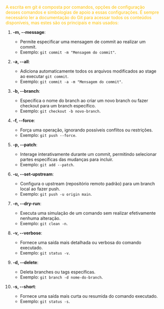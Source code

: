 <span style="color:#ffc000">A escrita em git é composta por comandos, opções de configuração desses comandos e simbologias de apoio a essas configurações. É sempre necessário ler a documentação do Git para acessar todos os conteúdos disponíveis, mas estes são os principais e mais usados:</span>

1. **-m, --message**:
    
    - Permite especificar uma mensagem de commit ao realizar um commit.
    - Exemplo: `git commit -m "Mensagem do commit"`.
    
2. **-a, --all**:
    
    - Adiciona automaticamente todos os arquivos modificados ao stage ao executar `git commit`.
    - Exemplo: `git commit -a -m "Mensagem do commit"`.
    
3. **-b, --branch**:
    
    - Especifica o nome do branch ao criar um novo branch ou fazer checkout para um branch específico.
    - Exemplo: `git checkout -b novo-branch`.
    
4. **-f, --force**:
    
    - Força uma operação, ignorando possíveis conflitos ou restrições.
    - Exemplo: `git push --force`.
    
5. **-p, --patch**:
    
    - Interage interativamente durante um commit, permitindo selecionar partes específicas das mudanças para incluir.
    - Exemplo: `git add --patch`.
    
6. **-u, --set-upstream**:
    
    - Configura o upstream (repositório remoto padrão) para um branch local ao fazer push.
    - Exemplo: `git push -u origin main`.
    
7. **-n, --dry-run**:
    
    - Executa uma simulação de um comando sem realizar efetivamente nenhuma alteração.
    - Exemplo: `git clean -n`.
    
8. **-v, --verbose**:
    
    - Fornece uma saída mais detalhada ou verbosa do comando executado.
    - Exemplo: `git status -v`.
    
9. **-d, --delete**:
    
    - Deleta branches ou tags específicas.
    - Exemplo: `git branch -d nome-do-branch`.
    
10. **-s, --short**:
    
    - Fornece uma saída mais curta ou resumida do comando executado.
    - Exemplo: `git status -s`.
